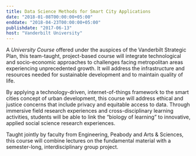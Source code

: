 ```yaml
---
title: Data Science Methods for Smart City Applications
date: "2018-01-08T00:00:00+05:00"
enddate: "2018-04-23T00:00:00+05:00"
publishdate: "2017-06-13"
host: "Vanderbilt University"
---
```

A _University Course_ offered under the auspices of the Vanderbilt Strategic Plan, this team-taught, project-based course will integrate technological and socio-economic approaches to challenges facing metropolitan areas experiencing unprecedented growth. It will address the infrastructure and resources needed for sustainable development and to maintain quality of life.

By applying a technology-driven, internet-of-things framework to the smart cities concept of urban development, this course will address ethical and justice concerns that include privacy and equitable access to data. Through immersive field research experiences and cross-disciplinary learning activities, students will be able to link the “biology of learning” to innovative, applied social science research experiences.

Taught jointly by faculty from Engineering, Peabody and Arts & Sciences, this course will combine lectures on the fundamental material with a semester-long, interdisciplinary group project.
